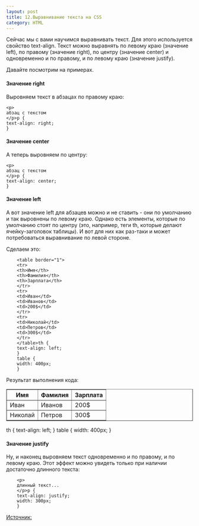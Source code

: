 ```yaml
---
layout: post
title: 12.Выравнивание текста на CSS
category: HTML
---
```


Сейчас мы с вами научимся выравнивать текст. Для этого используется свойство text-align. Текст можно выравнять по левому краю (значение left), по правому (значение right), по центру (значение center) и одновременно и по правому, и по левому краю (значение justify).

Давайте посмотрим на примерах.

#### Значение right

Выровняем текст в абзацах по правому краю:

    <p>
    абзац с текстом
    </p>p {
    text-align: right;
    }
    
#### Значение center
   
А теперь выровняем по центру:

    <p>
    абзац с текстом
    </p>p {
    text-align: center;
    }
    

#### Значение left

А вот значение left для абзацев можно и не ставить - они по умолчанию и так выровнены по левому краю. Однако есть элементы, которые по умолчанию стоят по центру (это, например, теги th, которые делают ячейку-заголовок таблицы). И вот для них как раз-таки и может потребоваться выравнивание по левой стороне. 

Сделаем это:

        <table border="1">
        <tr>
        <th>Имя</th>
        <th>Фамилия</th>
        <th>Зарплата</th>
        </tr>
        <tr>
        <td>Иван</td>
        <td>Иванов</td>
        <td>200$</td>
        </tr>
        <tr>
        <td>Николай</td>
        <td>Петров</td>
        <td>300$</td>
        </tr>
        </table>th {
        text-align: left;
        }
        table {
        width: 400px;
        }
        
Результат выполнения кода:


<table border="1">
<tr>
<th>Имя</th>
<th>Фамилия</th>
<th>Зарплата</th>
</tr>
<tr>
<td>Иван</td>
<td>Иванов</td>
<td>200$</td>
</tr>
<tr>
<td>Николай</td>
<td>Петров</td>
<td>300$</td>
</tr>
</table>th {
text-align: left;
}
table {
width: 400px;
}
        

#### Значение justify

Ну, и наконец выровняем текст одновременно и по правому, и по левому краю. Этот эффект можно увидеть только при наличии достаточно длинного текста:

        <p>
        длинный текст...
        </p>p {
        text-align: justify;
        width: 300px;
        }
        

[Источник:](http://code.mu/ru/markup/book/prime/css/text-alignment/)